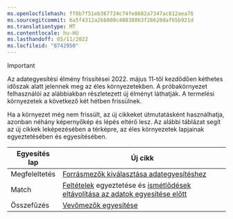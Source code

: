 ```yaml
---
ms.openlocfilehash: ff0b7f51eb367724c74fe8682a7347ac812aea76
ms.sourcegitcommit: 6a5f4312a2bb808c40830863f26620daf65b921d
ms.translationtype: MT
ms.contentlocale: hu-HU
ms.lasthandoff: 05/11/2022
ms.locfileid: "8742950"
---
```

> [!IMPORTANT]
> Az adategyesítési élmény frissítései 2022. május 11-től kezdődően kéthetes időszak alatt jelennek meg az éles környezetekben. A próbakörnyezet felhasználói az alábbiakban részletezett új élményt láthatják. A termelési környezetek a következő két hétben frissülnek.
>
> Ha a környezet még nem frissült, az új cikkeket útmutatásként használhatja, azonban néhány képernyőkép és lépés eltérő lesz. Az alábbi táblázat segít az új cikkek leképezésében a térképre, az éles környezetek lapjainak egyeztetésében és egyesítésében.
>
> Egyesítés lap  |Új cikk  |
> |---------|---------|
> |Megfeleltetés     |  [Forrásmezők kiválasztása adategyesítéshez](../map-entities.md)       |
> |Match     | [Feltételek](../match-entities.md) egyeztetése és [ismétlődések eltávolítása az adatok egyesítése előtt](../remove-duplicates.md)        |
> |Összefűzés     |  [Vevőmezők egyesítése](../merge-entities.md)       |
 